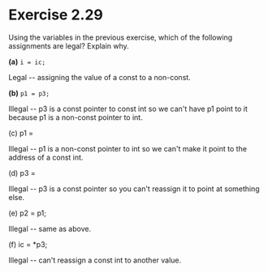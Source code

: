 Exercise 2.29
=============

Using the variables in the previous exercise, which of the following assignments are legal? Explain why.

**(a)** `i = ic;`

Legal -- assigning the value of a const to a non-const.

**(b)** `p1 = p3;`

Illegal -- p3 is a const pointer to const int so we can't have p1 point to it because p1 is a non-const pointer to int.

(c) p1 = &ic;

Illegal -- p1 is a non-const pointer to int so we can't make it point to the address of a const int.

(d) p3 = &ic;

Illegal -- p3 is a const pointer so you can't reassign it to point at something else.

(e) p2 = p1;

Illegal -- same as above.

(f) ic = *p3;

Illegal -- can't reassign a const int to another value.

